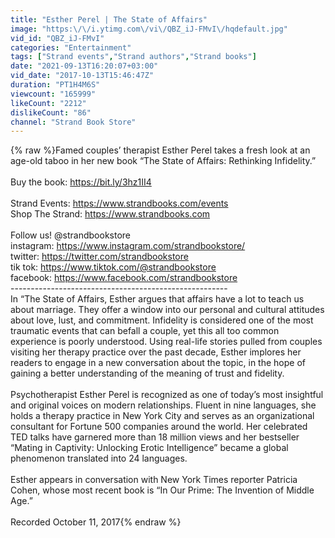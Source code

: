 ```yaml
---
title: "Esther Perel | The State of Affairs"
image: "https:\/\/i.ytimg.com\/vi\/QBZ_iJ-FMvI\/hqdefault.jpg"
vid_id: "QBZ_iJ-FMvI"
categories: "Entertainment"
tags: ["Strand events","Strand authors","Strand books"]
date: "2021-09-13T16:20:07+03:00"
vid_date: "2017-10-13T15:46:47Z"
duration: "PT1H4M6S"
viewcount: "165999"
likeCount: "2212"
dislikeCount: "86"
channel: "Strand Book Store"
---
```

{% raw %}Famed couples’ therapist Esther Perel takes a fresh look at an age-old taboo in her new book “The State of Affairs: Rethinking Infidelity.”<br /><br />Buy the book: <a rel="nofollow" target="blank" href="https://bit.ly/3hz1II4">https://bit.ly/3hz1II4</a><br /><br />Strand Events: <a rel="nofollow" target="blank" href="https://www.strandbooks.com/events">https://www.strandbooks.com/events</a><br />Shop The Strand: <a rel="nofollow" target="blank" href="https://www.strandbooks.com">https://www.strandbooks.com</a><br /><br />Follow us! @strandbookstore<br />instagram: <a rel="nofollow" target="blank" href="https://www.instagram.com/strandbookstore/">https://www.instagram.com/strandbookstore/</a><br />twitter: <a rel="nofollow" target="blank" href="https://twitter.com/strandbookstore">https://twitter.com/strandbookstore</a><br />tik tok: <a rel="nofollow" target="blank" href="https://www.tiktok.com/@strandbookstore">https://www.tiktok.com/@strandbookstore</a><br />facebook: <a rel="nofollow" target="blank" href="https://www.facebook.com/strandbookstore">https://www.facebook.com/strandbookstore</a><br />------------------------------------------------------<br />In “The State of Affairs, Esther argues that affairs have a lot to teach us about marriage. They offer a window into our personal and cultural attitudes about love, lust, and commitment. Infidelity is considered one of the most traumatic events that can befall a couple, yet this all too common experience is poorly understood. Using real-life stories pulled from couples visiting her therapy practice over the past decade, Esther implores her readers to engage in a new conversation about the topic, in the hope of gaining a better understanding of the meaning of trust and fidelity.<br /><br />Psychotherapist Esther Perel is recognized as one of today’s most insightful and original voices on modern relationships. Fluent in nine languages, she holds a therapy practice in New York City and serves as an organizational consultant for Fortune 500 companies around the world. Her celebrated TED talks have garnered more than 18 million views and her bestseller “Mating in Captivity: Unlocking Erotic Intelligence” became a global phenomenon translated into 24 languages.<br /><br />Esther appears in conversation with New York Times reporter Patricia Cohen, whose most recent book is “In Our Prime: The Invention of Middle Age.”<br /><br />Recorded October 11, 2017{% endraw %}
